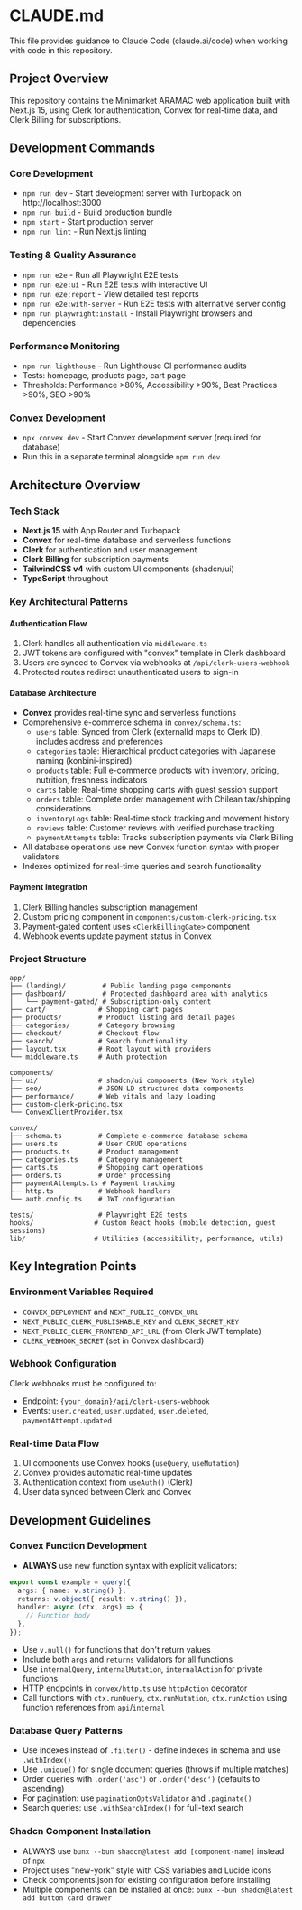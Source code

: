 # CLAUDE.md

This file provides guidance to Claude Code (claude.ai/code) when working with code in this repository.

## Project Overview
This repository contains the Minimarket ARAMAC web application built with Next.js 15, using Clerk for authentication, Convex for real-time data, and Clerk Billing for subscriptions.

## Development Commands

### Core Development
- `npm run dev` - Start development server with Turbopack on http://localhost:3000
- `npm run build` - Build production bundle
- `npm start` - Start production server
- `npm run lint` - Run Next.js linting

### Testing & Quality Assurance
- `npm run e2e` - Run all Playwright E2E tests
- `npm run e2e:ui` - Run E2E tests with interactive UI
- `npm run e2e:report` - View detailed test reports
- `npm run e2e:with-server` - Run E2E tests with alternative server config
- `npm run playwright:install` - Install Playwright browsers and dependencies

### Performance Monitoring
- `npm run lighthouse` - Run Lighthouse CI performance audits
- Tests: homepage, products page, cart page
- Thresholds: Performance >80%, Accessibility >90%, Best Practices >90%, SEO >90%

### Convex Development
- `npx convex dev` - Start Convex development server (required for database)
- Run this in a separate terminal alongside `npm run dev`

## Architecture Overview

### Tech Stack
- **Next.js 15** with App Router and Turbopack
- **Convex** for real-time database and serverless functions
- **Clerk** for authentication and user management
- **Clerk Billing** for subscription payments
- **TailwindCSS v4** with custom UI components (shadcn/ui)
- **TypeScript** throughout

### Key Architectural Patterns

#### Authentication Flow
1. Clerk handles all authentication via `middleware.ts`
2. JWT tokens are configured with "convex" template in Clerk dashboard
3. Users are synced to Convex via webhooks at `/api/clerk-users-webhook`
4. Protected routes redirect unauthenticated users to sign-in

#### Database Architecture
- **Convex** provides real-time sync and serverless functions
- Comprehensive e-commerce schema in `convex/schema.ts`:
  - `users` table: Synced from Clerk (externalId maps to Clerk ID), includes address and preferences
  - `categories` table: Hierarchical product categories with Japanese naming (konbini-inspired)
  - `products` table: Full e-commerce products with inventory, pricing, nutrition, freshness indicators
  - `carts` table: Real-time shopping carts with guest session support
  - `orders` table: Complete order management with Chilean tax/shipping considerations
  - `inventoryLogs` table: Real-time stock tracking and movement history
  - `reviews` table: Customer reviews with verified purchase tracking
  - `paymentAttempts` table: Tracks subscription payments via Clerk Billing
- All database operations use new Convex function syntax with proper validators
- Indexes optimized for real-time queries and search functionality

#### Payment Integration
1. Clerk Billing handles subscription management
2. Custom pricing component in `components/custom-clerk-pricing.tsx`
3. Payment-gated content uses `<ClerkBillingGate>` component
4. Webhook events update payment status in Convex

### Project Structure
```
app/
├── (landing)/         # Public landing page components
├── dashboard/         # Protected dashboard area with analytics
│   └── payment-gated/ # Subscription-only content
├── cart/             # Shopping cart pages
├── products/         # Product listing and detail pages
├── categories/       # Category browsing
├── checkout/         # Checkout flow
├── search/           # Search functionality
├── layout.tsx        # Root layout with providers
└── middleware.ts     # Auth protection

components/
├── ui/               # shadcn/ui components (New York style)
├── seo/              # JSON-LD structured data components
├── performance/      # Web vitals and lazy loading
├── custom-clerk-pricing.tsx
└── ConvexClientProvider.tsx

convex/
├── schema.ts         # Complete e-commerce database schema
├── users.ts          # User CRUD operations
├── products.ts       # Product management
├── categories.ts     # Category management
├── carts.ts          # Shopping cart operations
├── orders.ts         # Order processing
├── paymentAttempts.ts # Payment tracking
├── http.ts           # Webhook handlers
└── auth.config.ts    # JWT configuration

tests/                # Playwright E2E tests
hooks/               # Custom React hooks (mobile detection, guest sessions)
lib/                 # Utilities (accessibility, performance, utils)
```

## Key Integration Points

### Environment Variables Required
- `CONVEX_DEPLOYMENT` and `NEXT_PUBLIC_CONVEX_URL`
- `NEXT_PUBLIC_CLERK_PUBLISHABLE_KEY` and `CLERK_SECRET_KEY`
- `NEXT_PUBLIC_CLERK_FRONTEND_API_URL` (from Clerk JWT template)
- `CLERK_WEBHOOK_SECRET` (set in Convex dashboard)

### Webhook Configuration
Clerk webhooks must be configured to:
- Endpoint: `{your_domain}/api/clerk-users-webhook`
- Events: `user.created`, `user.updated`, `user.deleted`, `paymentAttempt.updated`

### Real-time Data Flow
1. UI components use Convex hooks (`useQuery`, `useMutation`)
2. Convex provides automatic real-time updates
3. Authentication context from `useAuth()` (Clerk)
4. User data synced between Clerk and Convex

## Development Guidelines

### Convex Function Development
- **ALWAYS** use new function syntax with explicit validators:
```typescript
export const example = query({
  args: { name: v.string() },
  returns: v.object({ result: v.string() }),
  handler: async (ctx, args) => {
    // Function body
  },
});
```
- Use `v.null()` for functions that don't return values
- Include both `args` and `returns` validators for all functions
- Use `internalQuery`, `internalMutation`, `internalAction` for private functions
- HTTP endpoints in `convex/http.ts` use `httpAction` decorator
- Call functions with `ctx.runQuery`, `ctx.runMutation`, `ctx.runAction` using function references from `api`/`internal`

### Database Query Patterns
- Use indexes instead of `.filter()` - define indexes in schema and use `.withIndex()`
- Use `.unique()` for single document queries (throws if multiple matches)
- Order queries with `.order('asc')` or `.order('desc')` (defaults to ascending)
- For pagination: use `paginationOptsValidator` and `.paginate()`
- Search queries: use `.withSearchIndex()` for full-text search

### Shadcn Component Installation
- ALWAYS use `bunx --bun shadcn@latest add [component-name]` instead of `npx`
- Project uses "new-york" style with CSS variables and Lucide icons
- Check components.json for existing configuration before installing
- Multiple components can be installed at once: `bunx --bun shadcn@latest add button card drawer`
